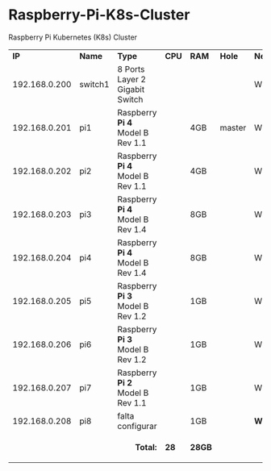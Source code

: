 # Raspberry-Pi-K8s-Cluster
Raspberry Pi Kubernetes (K8s) Cluster

<table>
  <tr>
   <td><strong>IP</strong>
   </td>
   <td><strong>Name</strong>
   </td>
   <td><strong>Type</strong>
   </td>
   <td><strong>CPU</strong>
   </td>
   <td><strong>RAM</strong>
   </td>
   <td><strong>Hole</strong>
   </td>
   <td><strong>Network</strong>
   </td>
   <td><strong>SO</strong>
   </td>
  </tr>
  <tr>
   <td>192.168.0.200
   </td>
   <td>switch1
   </td>
   <td>8 Ports Layer 2 Gigabit Switch
   </td>
   <td>
   </td>
   <td>
   </td>
   <td>
   </td>
   <td>Wired
   </td>
   <td>
   </td>
  </tr>
  <tr>
   <td>192.168.0.201
   </td>
   <td>pi1
   </td>
   <td>Raspberry <strong>Pi 4</strong> Model B Rev 1.1
   </td>
   <td>
   </td>
   <td>4GB
   </td>
   <td>master
   </td>
   <td>Wired
   </td>
   <td>64bits
   </td>
  </tr>
  <tr>
   <td>192.168.0.202
   </td>
   <td>pi2
   </td>
   <td>Raspberry <strong>Pi 4</strong> Model B Rev 1.1
   </td>
   <td>
   </td>
   <td>4GB
   </td>
   <td>
   </td>
   <td>Wired
   </td>
   <td>64bits
   </td>
  </tr>
  <tr>
   <td>192.168.0.203
   </td>
   <td>pi3
   </td>
   <td>Raspberry <strong>Pi 4</strong> Model B Rev 1.4
   </td>
   <td>
   </td>
   <td>8GB
   </td>
   <td>
   </td>
   <td>Wired
   </td>
   <td>64bits
   </td>
  </tr>
  <tr>
   <td>192.168.0.204
   </td>
   <td>pi4
   </td>
   <td>Raspberry <strong>Pi 4</strong> Model B Rev 1.4
   </td>
   <td>
   </td>
   <td>8GB
   </td>
   <td>
   </td>
   <td>Wired
   </td>
   <td>64bits
   </td>
  </tr>
  <tr>
   <td>192.168.0.205
   </td>
   <td>pi5
   </td>
   <td>Raspberry <strong>Pi 3</strong> Model B Rev 1.2
   </td>
   <td>
   </td>
   <td>1GB
   </td>
   <td>
   </td>
   <td>Wired
   </td>
   <td>64bits
   </td>
  </tr>
  <tr>
   <td>192.168.0.206
   </td>
   <td>pi6
   </td>
   <td>Raspberry <strong>Pi 3</strong> Model B Rev 1.2
   </td>
   <td>
   </td>
   <td>1GB
   </td>
   <td>
   </td>
   <td>Wired
   </td>
   <td>64bits
   </td>
  </tr>
  <tr>
   <td>192.168.0.207
   </td>
   <td>pi7
   </td>
   <td>Raspberry <strong>Pi 2</strong> Model B Rev 1.1
   </td>
   <td>
   </td>
   <td>1GB
   </td>
   <td>
   </td>
   <td>Wired
   </td>
   <td>32bits
   </td>
  </tr>
  <tr>
   <td>192.168.0.208
   </td>
   <td>pi8
   </td>
   <td>falta configurar
   </td>
   <td>
   </td>
   <td>1GB
   </td>
   <td>
   </td>
   <td><strong>Wifi</strong>
   </td>
   <td>32bits
   </td>
  </tr>
  <tr>
   <td colspan="3" ><p style="text-align: right">
<strong>Total: </strong></p>

   </td>
   <td><strong>28</strong>
   </td>
   <td><strong>28GB</strong>
   </td>
   <td colspan="3" >
   </td>
  </tr>
</table>

